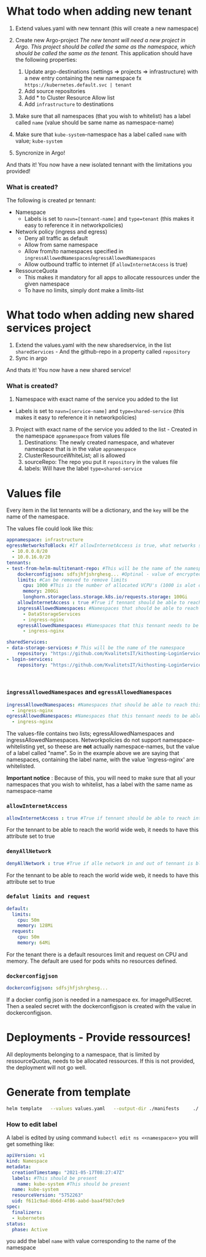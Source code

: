 
# What todo when adding new tenant
1. Extend values.yaml with new tennant (this will create a new namespace)
1. Create new Argo-project
    *The new tenant will need a new project in Argo. This project should be called the same as the namespace, which should be called the same as the tenant.*
    This application should have the following properties:
    1. Update argo-destinations (settings => projects => infrastructure) with a new entry containing the new namespace fx ``https://kubernetes.default.svc | tenant ``
    2. Add source repositories
    3. Add * to Cluster Resource Allow list
    4. Add `infrastructure` to destinations
 
1. Make sure that all namespaces (that you wish to whitelist) has a label called `name` (value should be same name as namespace-name)
1. Make sure that `kube-system`-namespace has a label called `name` with value; `kube-system`
1. Syncronize in Argo!

And thats it! You now have a new isolated tennant with the limitations you provided!


### What is created?
The following is created pr tennant:
- Namespace
  - Labels is set to `navn=[tennant-name]` and `type=tenant` (this makes it easy to reference it in networkpolicies)
- Network policy (ingress and egress)
  - Deny all traffic as default
  - Allow from same namespace
  - Allow from/to namespaces specified in `ingressAllowedNamespaces`/`egressAllowedNamespaces`
  - Allow outbound traffic to internet (if `allowInternetAccess` is true)
- RessourceQuota
  - This makes it mandatory for all apps to allocate ressources under the given namespace
  - To have no limits, simply dont make a limits-list

# What todo when adding new shared services project
1. Extend the values.yaml with the new sharedservice, in the list `sharedServices` - And the github-repo in a property called `repository`
1. Sync in argo

And thats it! You now have a new shared service!
### What is created?
1. Namespace with exact name of the service you added to the list
 - Labels is set to `navn=[service-name]` and `type=shared-service` (this makes it easy to reference it in networkpolicies)
3. Project with exact name of the service you added to the list - Created in the namespace `appnamespace` from values file
    1.  Destinations: The newly created namespace, and whatever namespace that is in the value `appnamespace`
    2.  ClusterResourceWhiteList; all is allowed
    3.  sourceRepo: The repo you put it `repository` in the values file
    4.  labels: Will have the label `type=shared-service`

    

# Values file
Every item in the list tennants will be a dictionary, and the `key` will be the name of the namespace.

The values file could look like this:
```yaml
appnamespace: infrastructure
egressNetworksToBlock: #If allowInternetAccess is true, what networks should we not allow traffic to (this should be the ranges for other pods in other namespaces)
  - 10.0.0.0/20
  - 10.0.16.0/20
tennants: 
- test-from-helm-multitenant-repo: #This will be the name of the namespace
    dockerconfigjson: sdfsjhfjshrghesg... #Optinal - value of encrypted Sealed Secret
    limits: #Can be removed to remove limits
      cpu: 1000 #This is the number of allocated VCPU's (1000 is alot of vcpu's)
      memory: 200Gi
      longhorn.storageclass.storage.k8s.io/requests.storage: 100Gi
    allowInternetAccess : true #True if tennant should be able to reach internet
    ingressAllowedNamespaces: #Namespaces that should be able to reach this namespace
      - DataStorageServices
      - ingress-nginx
    egressAllowedNamespaces: #Namespaces that this tennant needs to be able to reach
      - ingress-nginx

sharedServices:
- data-storage-services: # This will be the name of the namespace
    repository: "https://github.com/KvalitetsIT/kithosting-LoginServices.git"
- login-services:
    repository: "https://github.com/KvalitetsIT/kithosting-LoginServices.git"
    
    
```
### `ingressAllowedNamespaces` and `egressAllowedNamespaces`
```yml
ingressAllowedNamespaces: #Namespaces that should be able to reach this namespace
  - ingress-nginx
egressAllowedNamespaces: #Namespaces that this tennant needs to be able to reach
  - ingress-nginx
```
The values-file contains two lists; egressAllowedNamespaces and ingressAllowedNamespaces. Networkpolicies do not support namespace-whitelisting yet, so theese are **not** actually namespace-names, but the value of a label called "name". So in the example above we are saying that namespaces, containing the label name, with the value 'ingress-nginx' are whitelisted.

**Important notice** : Because of this, you will need to make sure that all your namespaces that you wish to whitelist, has a label with the same name as namespace-name

### `allowInternetAccess`
```yml
allowInternetAccess : true #True if tennant should be able to reach internet
```
For the tennant to be able to reach the world wide web, it needs to have this attribute set to true

### `denyAllNetwork`
```yml
denyAllNetwork : true #True if alle network in and out of tennant is blocked and between pod in tennant
```
For the tennant to be able to reach the world wide web, it needs to have this attribute set to true

### `defalut limits and request`
```yml
default:
  limits:
    cpu: 50m
    memory: 128Mi
  request:
    cpu: 50m
    memory: 64Mi
```
For the tenant there is a default resources limit and request on CPU and memory. The default are used for pods whits no resources defined.

### `dockerconfigjson`
```yml
dockerconfigjson: sdfsjhfjshrghesg...
```
If a docker config json is needed in a namespace ex. for imagePullSecret. Then a sealed secret with the dockerconfigjson is created with the value in dockerconfigjson.

# Deployments - Provide ressources!
All deployments belonging to a namespace, that is limited by ressourceQuotas, needs to be allocated ressources. If this is not provided, the deployment will not go well.

# Generate from template
```sh
helm template   --values values.yaml   --output-dir ./manifests     ./
```

### How to edit label
A label is edited by using command `kubectl edit ns <<namespace>>` you will get something like:

```yml
apiVersion: v1
kind: Namespace
metadata:
  creationTimestamp: "2021-05-17T08:27:47Z"
  labels: #This should be present
    name: kube-system #This should be present
  name: kube-system
  resourceVersion: "5752263"
  uid: f611c9ad-8b6d-4f86-aabd-baa4f987c0e9
spec:
  finalizers:
  - kubernetes
status:
  phase: Active
```
you add the label `name` with value corresponding to the name of the namespace
